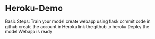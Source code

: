 # Heroku-Demo



Basic Steps:
Train your model
create webapp using flask
commit code in github
create the account in Heroku
link the github to heroku
Deploy the model
Webapp is ready
